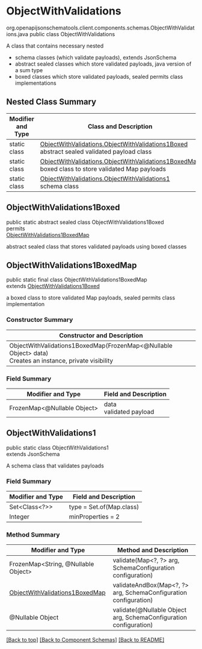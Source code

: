 # ObjectWithValidations
org.openapijsonschematools.client.components.schemas.ObjectWithValidations.java
public class ObjectWithValidations

A class that contains necessary nested
- schema classes (which validate payloads), extends JsonSchema
- abstract sealed classes which store validated payloads, java version of a sum type
- boxed classes which store validated payloads, sealed permits class implementations

## Nested Class Summary
| Modifier and Type | Class and Description |
| ----------------- | ---------------------- |
| static class | [ObjectWithValidations.ObjectWithValidations1Boxed](#objectwithvalidations1boxed)<br> abstract sealed validated payload class |
| static class | [ObjectWithValidations.ObjectWithValidations1BoxedMap](#objectwithvalidations1boxedmap)<br> boxed class to store validated Map payloads |
| static class | [ObjectWithValidations.ObjectWithValidations1](#objectwithvalidations1)<br> schema class |

## ObjectWithValidations1Boxed
public static abstract sealed class ObjectWithValidations1Boxed<br>
permits<br>
[ObjectWithValidations1BoxedMap](#objectwithvalidations1boxedmap)

abstract sealed class that stores validated payloads using boxed classes

## ObjectWithValidations1BoxedMap
public static final class ObjectWithValidations1BoxedMap<br>
extends [ObjectWithValidations1Boxed](#objectwithvalidations1boxed)

a boxed class to store validated Map payloads, sealed permits class implementation

### Constructor Summary
| Constructor and Description |
| --------------------------- |
| ObjectWithValidations1BoxedMap(FrozenMap<@Nullable Object> data)<br>Creates an instance, private visibility |

### Field Summary
| Modifier and Type | Field and Description |
| ----------------- | ---------------------- |
| FrozenMap<@Nullable Object> | data<br>validated payload |

## ObjectWithValidations1
public static class ObjectWithValidations1<br>
extends JsonSchema

A schema class that validates payloads

### Field Summary
| Modifier and Type | Field and Description |
| ----------------- | ---------------------- |
| Set<Class<?>> | type = Set.of(Map.class) |
| Integer | minProperties = 2 |

### Method Summary
| Modifier and Type | Method and Description |
| ----------------- | ---------------------- |
| FrozenMap<String, @Nullable Object> | validate(Map&lt;?, ?&gt; arg, SchemaConfiguration configuration) |
| [ObjectWithValidations1BoxedMap](#objectwithvalidations1boxedmap) | validateAndBox(Map&lt;?, ?&gt; arg, SchemaConfiguration configuration) |
| @Nullable Object | validate(@Nullable Object arg, SchemaConfiguration configuration) |
[[Back to top]](#top) [[Back to Component Schemas]](../../../README.md#Component-Schemas) [[Back to README]](../../../README.md)
